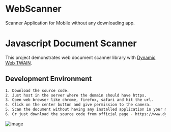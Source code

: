 # WebScanner
Scanner Application for Mobile without any downloading app.

# Javascript Document Scanner

This project demonstrates web document scanner library with [Dynamic Web TWAIN](https://www.dynamsoft.com/web-twain/overview/).

## Development Environment

```bash
1. Download the source code.
2. Just host in the server where the domain should have https.
3. Open web browser like chrome, firefox, safari and hit the url.
4. Click on the center button and give permission to the camera.
5. Scan the document without having any installed application in your mobile.
6. Or just download the source code from official page - https://www.dynamsoft.com/web-twain/resources/code-gallery/

```

![image](https://user-images.githubusercontent.com/78069915/220077165-ff7385b5-5c21-4e1f-afd4-aa81dd5a34a6.png)

